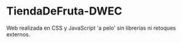 # TiendaDeFruta-DWEC
Web realizada en CSS y JavaScript 'a pelo' sin librerías ni retoques externos.
